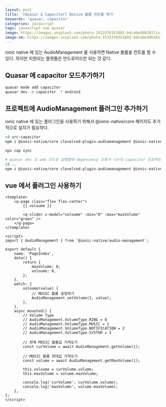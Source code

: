 ```yaml
---
layout: post
title: '[Quasar & Capacitor] Native 볼륨 컨트롤 하기'
keywords: 'quasar, capacitor'
categories: javascript
tags: javascript vue quasar
image: https://images.unsplash.com/photo-1533376351882-bdcabed9b281?ixid=MXwxMjA3fDB8MHxwaG90by1wYWdlfHx8fGVufDB8fHw%3D&ixlib=rb-1.2.1&auto=format&fit=crop&w=1650&q=80
image-sm: https://images.unsplash.com/photo-1533376351882-bdcabed9b281?ixid=MXwxMjA3fDB8MHxwaG90by1wYWdlfHx8fGVufDB8fHw%3D&ixlib=rb-1.2.1&auto=format&fit=crop&w=1650&q=80
---
```


ionic native 에 있는 AudioManagement 를 사용하면 Native 볼륨을 컨트롤 할 수 있다. 하지만 지원되는 플랫폼은 안드로이드만 되는 것 같다.

## Quasar 에 capacitor 모드추가하기

```bash
quasar mode add capacitor
quasar dev -m capacitor -T android
```

## 프로젝트에 AudioManagement 플러그인 추가하기

ionic native 에 있는 플러그인을 사용하기 위해서 @ionic-native/core 패키지도 추가적으로 설치가 필요하다.

```bash
cd src-capacitor
npm i @ionic-native/core clovelced-plugin-audiomanagement @ionic-native/audio-management

npx cap sync

# quasar dev 로 web 모드로 실행할때 depencency 오류가 나는데 capacitor 프로젝트 상위 프로젝트에도 똑같이 설치해 주면 해결된다.
cd ..
npm i @ionic-native/core clovelced-plugin-audiomanagement @ionic-native/audio-management
```

## vue 에서 플러그인 사용하기

```vue
<template>
    <q-page class="flex flex-center">
        {{ voloume }}

        <q-slider v-model="voloume" :min="0" :max="maxVolume" color="green" />
    </q-page>
</template>

<script>
import { AudioManagement } from '@ionic-native/audio-management';

export default {
    name: 'PageIndex',
    data() {
        return {
            maxVolume: 0,
            voloume: 0,
        };
    },
    watch: {
        voloume(value) {
            // MUSIC 볼륨 설정하기
            AudioManagement.setVolume(1, value);
        },
    },
    async mounted() {
        // Volume Type
        // AudioManagement.VolumeType.RING = 0
        // AudioManagement.VolumeType.MUSIC = 1
        // AudioManagement.VolumeType.NOTIFICATION = 2
        // AudioManagement.VolumeType.SYSTEM = 3

        // 현재 MUSIC 볼륨값 가져오기
        const curVolume = await AudioManagement.getVolume(1);

        // MUSIC 볼륨 최대값 가져오기
        const volume = await AudioManagement.getMaxVolume(1);

        this.voloume = curVolume.volume;
        this.maxVolume = volume.maxVolume;

        console.log('curVolume', curVolume.volume);
        console.log('maxVolumn', volume.maxVolume);
    },
};
</script>
```
